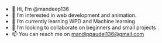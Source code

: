 - 👋 Hi, I’m @mandeep136
- 👀 I’m interested in web development and animation.
- 🌱 I’m currently learning WPD and Machine learning
- 💞️ I’m looking to collaborate on beginners and small projects 
- 📫 You can reach me on mandippaudel136@gmail.com

<!---
mandeep136/mandeep136 is a ✨ special ✨ repository because its `README.md` (this file) appears on your GitHub profile.
You can click the Preview link to take a look at your changes.
--->
